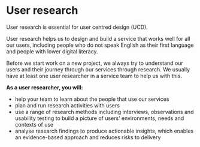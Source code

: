 User research
=============

User research is essential for user centred design (UCD). 

User research helps us to design and build a service that works well for all our users, including people who do not speak English as their first language and people with lower digital literacy. 

Before we start work on a new project, we always try to understand our users and their journey through our services through research. We usually have at least one user researcher in a service team to help us with this. 

**As a user researcher, you will:**
-	help your team to learn about the people that use our services
-	plan and run research activities with users 
-	use a range of research methods including interviews, observations and usability testing to build a picture of users’ environments, needs and contexts of use
-	analyse research findings to produce actionable insights, which enables an evidence-based approach and reduces risks to delivery

